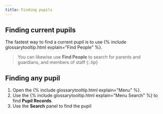 ```yaml
---
title: Finding pupils
---
```


## Finding current pupils

The fastest way to find a current pupil is to use {% include glossarytooltip.html explain="Find People" %}.

> You can likewise use **Find People** to search for parents and guardians, and members of staff
{:.tip}

## Finding any pupil

1. Open the {% include glossarytooltip.html explain="Menu" %}.
1. Use the {% include glossarytooltip.html explain="Menu Search" %} to find **Pupil Records**.
1. Use the **Search** panel to find the pupil